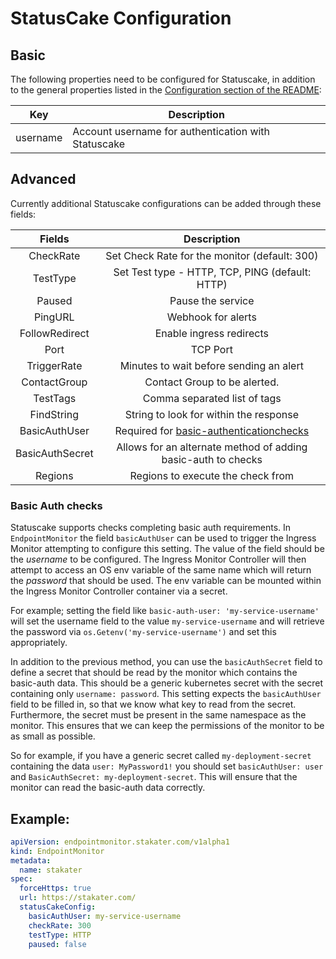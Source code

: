 # StatusCake Configuration

## Basic
The following properties need to be configured for Statuscake, in addition to the general properties listed
 in the [Configuration section of the README](../README.md#configuration):

| Key      | Description                                         |
|----------|-----------------------------------------------------|
| username | Account username for authentication with Statuscake |

## Advanced

Currently additional Statuscake configurations can be added through these fields:

|                        Fields                        |                    Description                   |
|:--------------------------------------------------------:|:------------------------------------------------:|
| CheckRate               | Set Check Rate for the monitor (default: 300)    |
| TestType                | Set Test type - HTTP, TCP, PING (default: HTTP)  |
| Paused                  | Pause the service                                |
| PingURL                 | Webhook for alerts                               |
| FollowRedirect          | Enable ingress redirects                         |
| Port                    | TCP Port                                         |
| TriggerRate             | Minutes to wait before sending an alert          |
| ContactGroup            | Contact Group to be alerted.                     |
| TestTags                | Comma separated list of tags                     |
| FindString              | String to look for within the response           |
| BasicAuthUser           | Required for [basic-authenticationchecks](#basic-auth-checks)  |
| BasicAuthSecret         | Allows for an alternate method of adding basic-auth to checks |
| Regions                 | Regions to execute the check from                |


### Basic Auth checks

Statuscake supports checks completing basic auth requirements. In `EndpointMonitor` the field `basicAuthUser` can be used to trigger the Ingress Monitor attempting to configure this setting. The value of the field should be the *username* to be configured. The Ingress Monitor Controller will then attempt to access an OS env variable of the same name which will return the *password* that should be used. The env variable can be mounted within the Ingress Monitor Controller container via a secret.

For example; setting the field like `basic-auth-user: 'my-service-username'` will set the username field to the value `my-service-username` and will retrieve the password via `os.Getenv('my-service-username')` and set this appropriately.

In addition to the previous method, you can use the `basicAuthSecret` field to define a secret that should be read by the monitor which contains the basic-auth data. This should be a generic kubernetes secret with the secret containing only `username: password`. This setting expects the `basicAuthUser` field to be filled in, so that we know what key to read from the secret. Furthermore, the secret must be present in the same namespace as the monitor. This ensures that we can keep the permissions of the monitor to be as small as possible.

So for example, if you have a generic secret called `my-deployment-secret` containing the data `user: MyPassword1!` you should set `basicAuthUser: user` and `BasicAuthSecret: my-deployment-secret`. This will ensure that the monitor can read the basic-auth data correctly.

## Example:

```yaml
apiVersion: endpointmonitor.stakater.com/v1alpha1
kind: EndpointMonitor
metadata:
  name: stakater
spec:
  forceHttps: true
  url: https://stakater.com/
  statusCakeConfig:
    basicAuthUser: my-service-username
    checkRate: 300
    testType: HTTP
    paused: false
```
